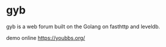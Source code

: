 # gyb

gyb is a web forum built on the Golang on fasthttp and leveldb.

demo online https://youbbs.org/
